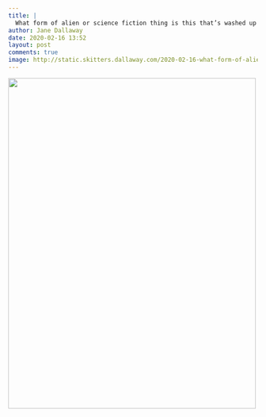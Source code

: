 ```yaml
---
title: |
  What form of alien or science fiction thing is this that’s washed up on my beach? It smells a bit strange...
author: Jane Dallaway
date: 2020-02-16 13:52
layout: post
comments: true
image: http://static.skitters.dallaway.com/2020-02-16-what-form-of-alien-or-science-fiction-thing-is-this-that-s-washed-up-on-my-beach--it-smells-a-bit-strange-thumb-1-IMG-0187.JPG
---
```


<div>
        <a href="http://static.skitters.dallaway.com/2020-02-16-what-form-of-alien-or-science-fiction-thing-is-this-that-s-washed-up-on-my-beach--it-smells-a-bit-strange-fullsize-1-IMG-0187.JPG">
          <img src="http://static.skitters.dallaway.com/2020-02-16-what-form-of-alien-or-science-fiction-thing-is-this-that-s-washed-up-on-my-beach--it-smells-a-bit-strange-thumb-1-IMG-0187.JPG" width="500" height="667"/>
        </a>
      </div>


  
      